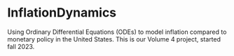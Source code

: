 # InflationDynamics
Using Ordinary Differential Equations (ODEs) to model inflation compared to monetary policy in the United States. This is our Volume 4 project, started fall 2023.
